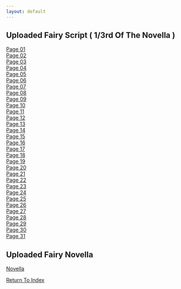 ```yaml
---
layout: default
---
```

## Uploaded Fairy Script ( 1/3rd Of The Novella )
[Page 01]()<br />
[Page 02]()<br />
[Page 03]()<br />
[Page 04]()<br />
[Page 05]()<br />
[Page 06]()<br />
[Page 07]()<br />
[Page 08]()<br />
[Page 09]()<br />
[Page 10]()<br />
[Page 11]()<br />
[Page 12]()<br />
[Page 13]()<br />
[Page 14]()<br />
[Page 15]()<br />
[Page 16]()<br />
[Page 17]()<br />
[Page 18]()<br />
[Page 19]()<br />
[Page 20]()<br />
[Page 21]()<br />
[Page 22]()<br />
[Page 23]()<br />
[Page 24]()<br />
[Page 25]()<br />
[Page 26]()<br />
[Page 27]()<br />
[Page 28]()<br />
[Page 29]()<br />
[Page 30]()<br />
[Page 31]()<br />

## Uploaded Fairy Novella
[Novella]()

[Return To Index](https://lwflouisa.github.io/uploadfairyalt/)
